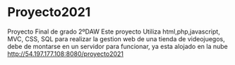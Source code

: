 # Proyecto2021
Proyecto Final de grado 2ºDAW 
Este proyecto Utiliza html,php,javascript, MVC, CSS, SQL para realizar la gestion web de una tienda de videojuegos,
debe de montarse en un servidor para funcionar, ya esta alojado en la nube http://54.197.177.108:8080/proyecto2021
